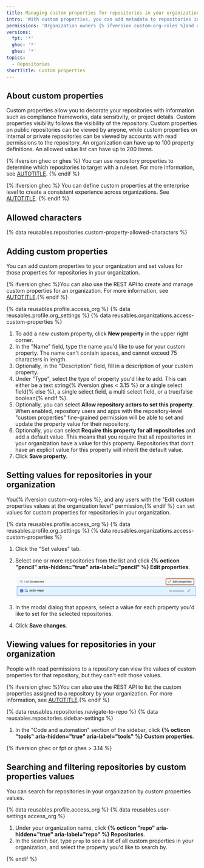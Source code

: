 ```yaml
---
title: Managing custom properties for repositories in your organization
intro: 'With custom properties, you can add metadata to repositories in your organization. You can use those properties to target repositories with rulesets.'
permissions: 'Organization owners {% ifversion custom-org-roles %}and users with the "Manage the organization''s custom properties definitions" permission {% endif %}can add and set a custom property schema at the organization level.'
versions:
  fpt: '*'
  ghec: '*'
  ghes: '*'
topics:
  - Repositories
shortTitle: Custom properties
---
```


## About custom properties

Custom properties allow you to decorate your repositories with information such as compliance frameworks, data sensitivity, or project details. Custom properties visibility follows the visibility of the repository. Custom properties on public repositories can be viewed by anyone, while custom properties on internal or private repositories can be viewed by accounts with read permissions to the repository.
An organization can have up to 100 property definitions. An allowed value list can have up to 200 items.

{% ifversion ghec or ghes %}
You can use repository properties to determine which repositories to target with a ruleset. For more information, see [AUTOTITLE](/organizations/managing-organization-settings/creating-rulesets-for-repositories-in-your-organization#targeting-repositories-by-properties-in-your-organization).
{% endif %}

{% ifversion ghec %}
You can define custom properties at the enterprise level to create a consistent experience across organizations. See [AUTOTITLE](/admin/managing-accounts-and-repositories/managing-repositories-in-your-enterprise/managing-custom-properties-for-repositories-in-your-enterprise).
{% endif %}

## Allowed characters

{% data reusables.repositories.custom-property-allowed-characters %}

## Adding custom properties

You can add custom properties to your organization and set values for those properties for repositories in your organization.

{% ifversion ghec %}You can also use the REST API to create and manage custom properties for an organization. For more information, see [AUTOTITLE](/rest/orgs/custom-properties).{% endif %}

{% data reusables.profile.access_org %}
{% data reusables.profile.org_settings %}
{% data reusables.organizations.access-custom-properties %}
1. To add a new custom property, click **New property** in the upper right corner.
1. In the "Name" field, type the name you'd like to use for your custom property. The name can't contain spaces, and cannot exceed 75 characters in length.
1. Optionally, in the "Description" field, fill in a description of your custom property.
1. Under "Type", select the type of property you'd like to add. This can either be a text string{% ifversion ghes < 3.15 %} or a single select field{% else %}, a single select field, a multi select field, or a true/false boolean{% endif %}.
1. Optionally, you can select **Allow repository actors to set this property**. When enabled, repository users and apps with the repository-level "custom properties" fine-grained permission will be able to set and update the property value for their repository.
1. Optionally, you can select **Require this property for all repositories** and add a default value. This means that you require that all repositories in your organization have a value for this property. Repositories that don’t have an explicit value for this property will inherit the default value.
1. Click **Save property**.

## Setting values for repositories in your organization

You{% ifversion custom-org-roles %}, and any users with the "Edit custom properties values at the organization level" permission,{% endif %} can set values for custom properties for repositories in your organization.

{% data reusables.profile.access_org %}
{% data reusables.profile.org_settings %}
{% data reusables.organizations.access-custom-properties %}
1. Click the "Set values" tab.
1. Select one or more repositories from the list and click **{% octicon "pencil" aria-hidden="true" aria-label="pencil" %} Edit properties**.

    ![Screenshot the page to set values for repositories. A button, labeled with a pencil icon and "Edit properties", is highlighted with an orange outline.](/assets/images/help/repository/edit-properties.png)

1. In the modal dialog that appears, select a value for each property you'd like to set for the selected repositories.
1. Click **Save changes**.

## Viewing values for repositories in your organization

People with read permissions to a repository can view the values of custom properties for that repository, but they can't edit those values.

{% ifversion ghec %}You can also use the REST API to list the custom properties assigned to a repository by your organization. For more information, see [AUTOTITLE](/rest/repos/custom-properties).{% endif %}

{% data reusables.repositories.navigate-to-repo %}
{% data reusables.repositories.sidebar-settings %}
1. In the "Code and automation" section of the sidebar, click **{% octicon "tools" aria-hidden="true" aria-label="tools" %} Custom properties**.

{% ifversion ghec or fpt or ghes > 3.14 %}

## Searching and filtering repositories by custom properties values

You can search for repositories in your organization by custom properties values.

{% data reusables.profile.access_org %}
{% data reusables.user-settings.access_org %}
1. Under your organization name, click **{% octicon "repo" aria-hidden="true" aria-label="repo" %} Repositories**.
1. In the search bar, type `prop` to see a list of all custom properties in your organization, and select the property you'd like to search by.

{% endif %}
